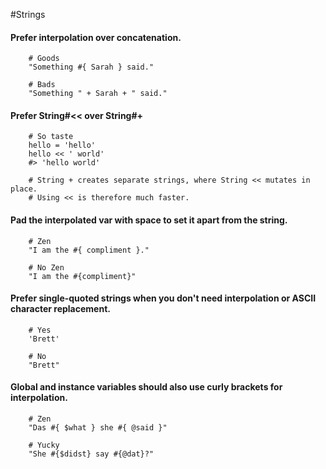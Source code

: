#Strings

#### Prefer interpolation over concatenation.

		# Goods
		"Something #{ Sarah } said."
		
		# Bads
		"Something " + Sarah + " said."
		
#### Prefer String#<< over String#+
		
		# So taste
		hello = 'hello'
		hello << ' world'
		#> 'hello world'
		
		# String + creates separate strings, where String << mutates in place.
		# Using << is therefore much faster.
		
#### Pad the interpolated var with space to set it apart from the string.

		# Zen
		"I am the #{ compliment }."
		
		# No Zen
		"I am the #{compliment}"
		
#### Prefer single-quoted strings when you don't need interpolation or ASCII character replacement.

		# Yes
		'Brett'
		
		# No
		"Brett"
		
#### Global and instance variables should also use curly brackets for interpolation.

		# Zen
		"Das #{ $what } she #{ @said }"
		
		# Yucky
		"She #{$didst} say #{@dat}?"
		
	